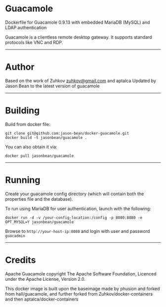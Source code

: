 Guacamole
====

Dockerfile for Guacamole 0.9.13 with embedded MariaDB (MySQL) and LDAP authentication

Guacamole is a clientless remote desktop gateway. It supports standard protocols like VNC and RDP.

---
Author 
===

Based on the work of Zuhkov <zuhkov@gmail.com> and aptalca 
Updated by Jason Bean to the latest version of guacamole

---
Building
===

Build from docker file:

```
git clone git@github.com:jason-bean/docker-guacamole.git
docker build -t jasonbean/guacamole .
```

You can also obtain it via:  

```
docker pull jasonbean/guacamole
```

---
Running
===

Create your guacamole config directory (which will contain both the properties file and the database).

To run using MariaDB for user authentication, launch with the following:

```
docker run -d -v /your-config-location:/config -p 8080:8080 -e OPT_MYSQL=Y jasonbean/guacamole
```

Browse to ```http://your-host-ip:8080``` and login with user and password `guacadmin`

---
Credits
===

Apache Guacamole copyright The Apache Software Foundation, Licenced under the Apache License, Version 2.0.

This docker image is built upon the baseimage made by phusion and forked from hall/guacamole, and further forked from Zuhkov/docker-containers and then aptalca/docker-containers
